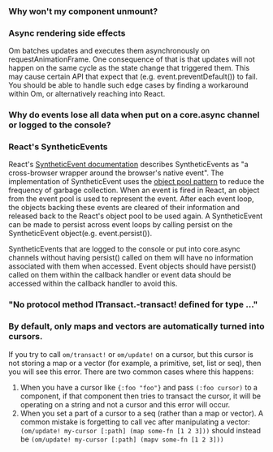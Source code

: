 ### Why won't my component unmount?

### Async rendering side effects
Om batches updates and executes them asynchronously on requestAnimationFrame. One consequence of that is that updates will not happen on the same cycle as the state change that triggered them. This may cause certain API that expect that (e.g. event.preventDefault()) to fail. You should be able to handle such edge cases by finding a workaround within Om, or alternatively reaching into React.

### Why do events lose all data when put on a core.async channel or logged to the console?

### React's SyntheticEvents 
React's [SyntheticEvent documentation](http://facebook.github.io/react/docs/events.html) describes SyntheticEvents as "a cross-browser wrapper around the browser's native event". The implementation of SyntheticEvent uses the [object pool pattern](http://en.wikipedia.org/wiki/Object_pool_pattern) to reduce the frequency of garbage collection. When an event is fired in React, an object from the event pool is used to represent the event. After each event loop, the objects backing these events are cleared of their information and released back to the React's object pool to be used again. A SyntheticEvent can be made to persist across event loops by calling persist on the SyntheticEvent object(e.g. event.persist()).

SyntheticEvents that are logged to the console or put into core.async channels without having persist() called on them will have no information associated with them when accessed. Event objects should have persist() called on them within the callback handler or event data should be accessed within the callback handler to avoid this.

### "No protocol method ITransact.-transact! defined for type ..."

### By default, only maps and vectors are automatically turned into cursors.

If you try to call `om/transact!` or `om/update!` on a cursor, but this cursor is not storing a map or a vector (for example, a primitive, set, list or seq), then you will see this error. There are two common cases where this happens:

1. When you have a cursor like `{:foo "foo"}` and pass `(:foo cursor)` to a component, if that component then tries to transact the cursor, it will be operating on a string and not a cursor and this error will occur.
1. When you set a part of a cursor to a seq (rather than a map or vector). A common mistake is forgetting to call vec after manipulating a vector: `(om/update! my-cursor [:path] (map some-fn [1 2 3]))` should instead be `(om/update! my-cursor [:path] (mapv some-fn [1 2 3]))`
